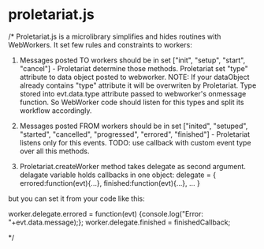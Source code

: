 proletariat.js
==============

/*
Proletariat.js is a microlibrary simplifies and hides routines with WebWorkers.
It set few rules and constraints to workers:

1. Messages posted TO workers should be in set ["init", "setup", "start", "cancel"] - Proletariat determine those methods.
Proletariat set "type" attribute to data object posted to webworker.
NOTE: If your dataObject already contains "type" attribute it will be overwriten by Proletariat.
Type stored into evt.data.type attribute passed to webworker's onmessage function.
So WebWorker code should listen for this types and split its workflow accordingly.


2. Messages posted FROM workers should be in set ["inited", "setuped", "started", "cancelled", "progressed", "errored", "finished"] - Proletariat listens only  for this events.
TODO: use callback with custom event type over all this methods.


3. Proletariat.createWorker method takes delegate as second argument.
delagate variable holds callbacks in one object:
delegate = {
  errored:function(evt){...}, 
	finished:function(evt){...},
	...
}

but you can set it from your code like this:

worker.delegate.errored =  function(evt) {console.log("Error: "+evt.data.message);};
worker.delegate.finished = finishedCallback;

 */
